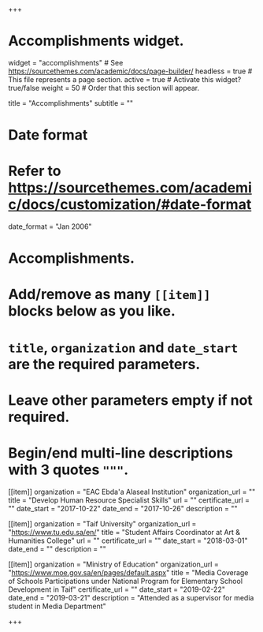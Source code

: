 +++
# Accomplishments widget.
widget = "accomplishments"  # See https://sourcethemes.com/academic/docs/page-builder/
headless = true  # This file represents a page section.
active = true  # Activate this widget? true/false
weight = 50  # Order that this section will appear.

title = "Accomplish&shy;ments"
subtitle = ""

# Date format
#   Refer to https://sourcethemes.com/academic/docs/customization/#date-format
date_format = "Jan 2006"

# Accomplishments.
#   Add/remove as many `[[item]]` blocks below as you like.
#   `title`, `organization` and `date_start` are the required parameters.
#   Leave other parameters empty if not required.
#   Begin/end multi-line descriptions with 3 quotes `"""`.

[[item]]
  organization = "EAC Ebda'a Alaseal Institution"
  organization_url = ""
  title = "Develop Human Resource Specialist Skills"
  url = ""
  certificate_url = ""
  date_start = "2017-10-22"
  date_end = "2017-10-26"
  description = ""

[[item]]
  organization = "Taif University"
  organization_url = "https://www.tu.edu.sa/en/"
  title = "Student Affairs Coordinator at Art & Humanities College"
  url = ""
  certificate_url = ""
  date_start = "2018-03-01"
  date_end = ""
  description = ""

[[item]]
  organization = "Ministry of Education"
  organization_url = "https://www.moe.gov.sa/en/pages/default.aspx"
  title = "Media Coverage of Schools Participations under National Program for Elementary School Development in Taif"
  certificate_url = ""
  date_start = "2019-02-22"
  date_end = "2019-03-21"
  description = "Attended as a supervisor for media student in Media Department"

+++
